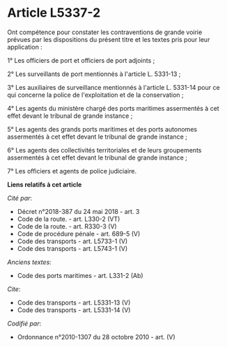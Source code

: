 # Article L5337-2

Ont compétence pour constater les contraventions de grande voirie prévues par les dispositions du présent titre et les textes
pris pour leur application : 

1° Les officiers de port et officiers de port adjoints ; 

2° Les surveillants de port mentionnés à l'article L. 5331-13 ; 

3° Les auxiliaires de surveillance mentionnés à l'article L. 5331-14 pour ce qui concerne la police de l'exploitation et de
la conservation ; 

4° Les agents du ministère chargé des ports maritimes assermentés à cet effet devant le tribunal de grande instance ; 

5° Les agents des grands ports maritimes et des ports autonomes assermentés à cet effet devant le tribunal de grande
instance ; 

6° Les agents des collectivités territoriales et de leurs groupements assermentés à cet effet devant le tribunal de grande
instance ; 

7° Les officiers et agents de police judiciaire.

**Liens relatifs à cet article**

_Cité par_:

  - Décret n°2018-387 du 24 mai 2018 - art. 3
  - Code de la route. - art. L330-2 (VT)
  - Code de la route. - art. R330-3 (V)
  - Code de procédure pénale - art. 689-5 (V)
  - Code des transports - art. L5733-1 (V)
  - Code des transports - art. L5743-1 (V)

_Anciens textes_:

  - Code des ports maritimes - art. L331-2 (Ab)

_Cite_:

  - Code des transports - art. L5331-13 (V)
  - Code des transports - art. L5331-14 (V)

_Codifié par_:

  - Ordonnance n°2010-1307 du 28 octobre 2010 - art. (V)
